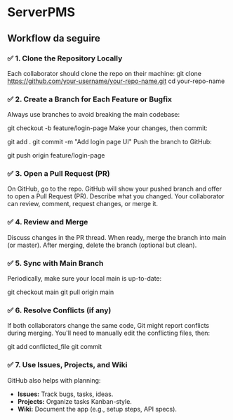 # ServerPMS


## Workflow da seguire

### ✅ 1. Clone the Repository Locally
Each collaborator should clone the repo on their machine:
git clone https://github.com/your-username/your-repo-name.git
cd your-repo-name


### ✅ 2. Create a Branch for Each Feature or Bugfix
Always use branches to avoid breaking the main codebase:

git checkout -b feature/login-page
Make your changes, then commit:

git add .
git commit -m "Add login page UI"
Push the branch to GitHub:

git push origin feature/login-page


### ✅ 3. Open a Pull Request (PR)
On GitHub, go to the repo.
GitHub will show your pushed branch and offer to open a Pull Request (PR).
Describe what you changed.
Your collaborator can review, comment, request changes, or merge it.

### ✅ 4. Review and Merge
Discuss changes in the PR thread.
When ready, merge the branch into main (or master).
After merging, delete the branch (optional but clean).

### ✅ 5. Sync with Main Branch
Periodically, make sure your local main is up-to-date:

git checkout main
git pull origin main

### ✅ 6. Resolve Conflicts (if any)
If both collaborators change the same code, Git might report conflicts during merging. You'll need to manually edit the conflicting files, then:

git add conflicted_file
git commit

### ✅ 7. Use Issues, Projects, and Wiki
GitHub also helps with planning:
- **Issues:** Track bugs, tasks, ideas.
- **Projects:** Organize tasks Kanban-style.
- **Wiki:** Document the app (e.g., setup steps, API specs).
